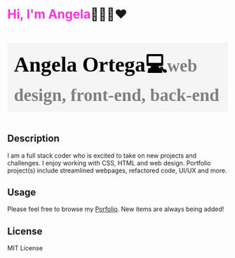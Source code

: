 # <span style="color:#FF33DD">Hi, I'm Angela</span>👋🙏🏼❤️

<p style="color: black; background-color: #F5F5F5; font-family: Mono Lisa, Sans Serif; font-weight: bold; font-size:48px; padding: 15px;  "> Angela Ortega💻<span style="color:gray; font-size:40px">web design, front-end, back-end</span>
</p>
    <p style="color: black; background-color: #F5F5F5; font-family: Mono Lisa, Sans Serif; font-weight: bold; font-size:16px; padding: 0px;  ">

## Description 

I am a full stack coder who is excited to take on new projects and challenges. I enjoy working with CSS, HTML and web design. Portfolio project(s) include streamlined webpages, refactored code, UI/UX and more.  


## Usage

Please feel free to browse my [Porfolio](https://aortega-wendzik.github.io/Portfolio/). New items are always being added!



## License

MIT License

